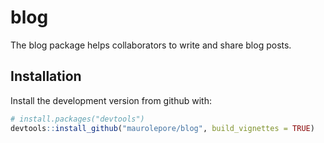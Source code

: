 # blog

The blog package helps collaborators to write and share blog posts.

## Installation

Install the development version from github with:

```R
# install.packages("devtools")
devtools::install_github("maurolepore/blog", build_vignettes = TRUE)
```
